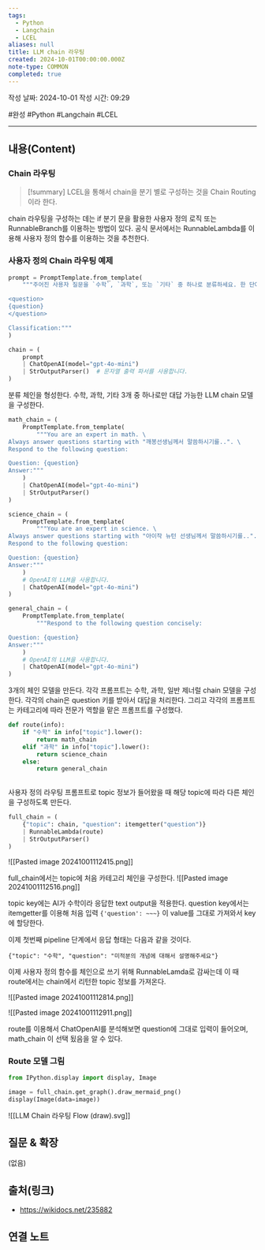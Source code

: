 ```yaml
---
tags:
  - Python
  - Langchain
  - LCEL
aliases: null
title: LLM chain 라우팅
created: 2024-10-01T00:00:00.000Z
note-type: COMMON
completed: true
---
```

작성 날짜: 2024-10-01
작성 시간: 09:29

#완성 #Python #Langchain #LCEL 

----
## 내용(Content)

### Chain 라우팅

>[!summary]
> LCEL을 통해서 chain을 분기 별로 구성하는 것을 Chain Routing이라 한다.

chain 라우팅을 구성하는 데는 if 분기 문을 활용한 사용자 정의 로직 또는 RunnableBranch를 이용하는 방법이 있다. 공식 문서에서는 RunnableLambda를 이용해 사용자 정의 함수를 이용하는 것을 추천한다.

### 사용자 정의 Chain 라우팅 예제


```python
prompt = PromptTemplate.from_template(
    """주어진 사용자 질문을 `수학`, `과학`, 또는 `기타` 중 하나로 분류하세요. 한 단어 이상으로 응답하지 마세요.

<question>
{question}
</question>

Classification:"""
)

chain = (
    prompt
    | ChatOpenAI(model="gpt-4o-mini")
    | StrOutputParser()  # 문자열 출력 파서를 사용합니다.
)

```

분류 체인을 형성한다.
수학, 과학, 기타 3개 중 하나로만 대답 가능한 LLM chain 모델을 구성한다.

```python
math_chain = (
    PromptTemplate.from_template(
        """You are an expert in math. \
Always answer questions starting with "깨봉선생님께서 말씀하시기를..". \
Respond to the following question:

Question: {question}
Answer:"""
    )
    | ChatOpenAI(model="gpt-4o-mini")
    | StrOutputParser()
)

science_chain = (
    PromptTemplate.from_template(
        """You are an expert in science. \
Always answer questions starting with "아이작 뉴턴 선생님께서 말씀하시기를..". \
Respond to the following question:

Question: {question}
Answer:"""
    )
    # OpenAI의 LLM을 사용합니다.
    | ChatOpenAI(model="gpt-4o-mini")
)

general_chain = (
    PromptTemplate.from_template(
        """Respond to the following question concisely:

Question: {question}
Answer:"""
    )
    # OpenAI의 LLM을 사용합니다.
    | ChatOpenAI(model="gpt-4o-mini")
)
```

3개의 체인 모델을 만든다. 각각 프롬프트는 수학, 과학, 일반 제너럴 chain 모델을 구성한다.
각각의 chain은 question 키를 받아서 대답을 처리한다. 그리고 각각의 프롬프트는 카테고리에 따라 전문가 역할을 맡은 프롬프트를 구성했다.

```python
def route(info):
    if "수학" in info["topic"].lower():
        return math_chain
    elif "과학" in info["topic"].lower():
        return science_chain
    else:
        return general_chain
    
```

사용자 정의 라우팅 프롬프트로 topic 정보가 들어왔을 때 해당 topic에 따라 다른 체인을 구성하도록 만든다.

```python
full_chain = (
    {"topic": chain, "question": itemgetter("question")}
    | RunnableLambda(route)
    | StrOutputParser()
)
```

![[Pasted image 20241001112415.png]]

full_chain에서는 topic에 처음 카테고리 체인을 구성한다.
![[Pasted image 20241001112516.png]]

topic key에는 AI가 수학이라 응답한 text output을 적용한다. question key에서는 itemgetter를 이용해 처음 입력 `{'question': ~~~}` 이 value를 그대로 가져와서 key에 할당한다.

이제 첫번째 pipeline 단계에서 응답 형태는 다음과 같을 것이다.

```text
{"topic": "수학", "question": "미적분의 개념에 대해서 설명해주세요"}
```

이제 사용자 정의 함수를 체인으로 쓰기 위해 RunnableLamda로 감싸는데 이 때 route에서는 chain에서 리턴한 topic 정보를 가져온다.

![[Pasted image 20241001112814.png]]

![[Pasted image 20241001112911.png]]

route를 이용해서 ChatOpenAI를 분석해보면 question에 그대로 입력이 들어오며, math_chain 이 선택 됬음을 알 수 있다.

### Route 모델 그림

```python
from IPython.display import display, Image

image = full_chain.get_graph().draw_mermaid_png()
display(Image(data=image))
```

![[LLM Chain 라우팅 Flow (draw).svg]]


## 질문 & 확장

(없음)

## 출처(링크)

- https://wikidocs.net/235882

## 연결 노트










